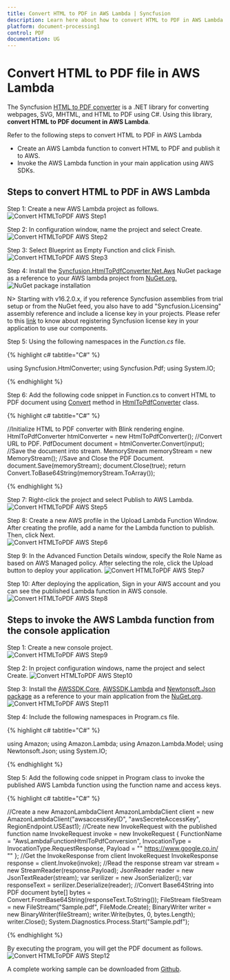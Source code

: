 ```yaml
---
title: Convert HTML to PDF in AWS Lambda | Syncfusion
description: Learn here about how to convert HTML to PDF in AWS Lambda using Syncfusion .NET HTML converter library.
platform: document-processing1
control: PDF
documentation: UG
---
```


# Convert HTML to PDF file in AWS Lambda

The Syncfusion [HTML to PDF converter](https://www.syncfusion.com/document-processing/pdf-framework/net/html-to-pdf) is a .NET library for converting webpages, SVG, MHTML, and HTML to PDF using C#. Using this library, **convert HTML to PDF document in AWS Lambda**.

Refer to the following steps to convert HTML to PDF in AWS Lambda

* Create an AWS Lambda function to convert HTML to PDF and publish it to AWS.
* Invoke the AWS Lambda function in your main application using AWS SDKs.

## Steps to convert HTML to PDF in AWS Lambda

Step 1: Create a new AWS Lambda project as follows.
![Convert HTMLToPDF AWS Step1](htmlconversion_images/AWS1.png)
 
Step 2: In configuration window, name the project and select Create.
![Convert HTMLToPDF AWS Step2](htmlconversion_images/AWS2.png)

Step 3: Select Blueprint as Empty Function and click Finish.
![Convert HTMLToPDF AWS Step3](htmlconversion_images/AWS3.png)

Step 4: Install the [Syncfusion.HtmlToPdfConverter.Net.Aws](https://www.nuget.org/packages/Syncfusion.HtmlToPdfConverter.Net.Aws/) NuGet package as a reference to your AWS lambda project from [NuGet.org.](https://www.nuget.org/)
![NuGet package installation](htmlconversion_images/AWS4.png)

N> Starting with v16.2.0.x, if you reference Syncfusion assemblies from trial setup or from the NuGet feed, you also have to add "Syncfusion.Licensing" assembly reference and include a license key in your projects. Please refer to this [link](https://help.syncfusion.com/common/essential-studio/licensing/overview) to know about registering Syncfusion license key in your application to use our components.

Step 5: Using the following namespaces in the *Function.cs* file.

{% highlight c# tabtitle="C#" %}

using Syncfusion.HtmlConverter;
using Syncfusion.Pdf;
using System.IO;

{% endhighlight %}

Step 6: Add the following code snippet in Function.cs to convert HTML to PDF document using [Convert](https://help.syncfusion.com/cr/document-processing/Syncfusion.HtmlConverter.HtmlToPdfConverter.html#Syncfusion_HtmlConverter_HtmlToPdfConverter_Convert_System_String_) method in [HtmlToPdfConverter](https://help.syncfusion.com/cr/document-processing/Syncfusion.HtmlConverter.HtmlToPdfConverter.html) class.

{% highlight c# tabtitle="C#" %}

//Initialize HTML to PDF converter with Blink rendering engine.
HtmlToPdfConverter htmlConverter = new HtmlToPdfConverter();
//Convert URL to PDF.
PdfDocument document = htmlConverter.Convert(input);
//Save the document into stream.
MemoryStream memoryStream = new MemoryStream();
//Save and Close the PDF Document.
document.Save(memoryStream);
document.Close(true);
return Convert.ToBase64String(memoryStream.ToArray());

{% endhighlight %}

Step 7: Right-click the project and select Publish to AWS Lambda. 
![Convert HTMLToPDF AWS Step5](htmlconversion_images/AWS5.png)

Step 8: Create a new AWS profile in the Upload Lambda Function Window. After creating the profile, add a name for the Lambda function to publish. Then, click Next.   
![Convert HTMLToPDF AWS Step6](htmlconversion_images/AWS6.png)   

Step 9: In the Advanced Function Details window, specify the Role Name as based on AWS Managed policy. After selecting the role, click the Upload button to deploy your application.
![Convert HTMLToPDF AWS Step7](htmlconversion_images/AWS7.png)     

Step 10: After deploying the application, Sign in your AWS account and you can see the published Lambda function in AWS console. 
![Convert HTMLToPDF AWS Step8](htmlconversion_images/AWS8.png)    

## Steps to invoke the AWS Lambda function from the console application

Step 1: Create a new console project.  
![Convert HTMLToPDF AWS Step9](htmlconversion_images/AWS9.png)    

Step 2: In project configuration windows, name the project and select Create.
![Convert HTMLToPDF AWS Step10](htmlconversion_images/AWS10.png)   

Step 3: Install the [AWSSDK.Core](https://www.nuget.org/packages/AWSSDK.Core), [AWSSDK.Lambda](https://www.nuget.org/packages/AWSSDK.Lambda) and [Newtonsoft.Json package](https://www.nuget.org/packages/Newtonsoft.Json/13.0.2-beta3) as a reference to your main application from the [NuGet.org](https://www.nuget.org/).    
![Convert HTMLToPDF AWS Step11](htmlconversion_images/AWS11.png)    
 
Step 4: Include the following namespaces in Program.cs file.

{% highlight c# tabtitle="C#" %}

using Amazon;
using Amazon.Lambda;
using Amazon.Lambda.Model;
using Newtonsoft.Json;
using System.IO;

{% endhighlight %}

Step 5: Add the following code snippet in Program class to invoke the published AWS Lambda function using the function name and access keys.

{% highlight c# tabtitle="C#" %}

//Create a new AmazonLambdaClient
AmazonLambdaClient client = new AmazonLambdaClient("awsaccessKeyID", "awsSecreteAccessKey", RegionEndpoint.USEast1);
//Create new InvokeRequest with the published function name
InvokeRequest invoke = new InvokeRequest
{
    FunctionName = "AwsLambdaFunctionHtmlToPdfConversion",
    InvocationType = InvocationType.RequestResponse,
    Payload = "\" https://www.google.co.in/ \""
};
//Get the InvokeResponse from client InvokeRequest
InvokeResponse response = client.Invoke(invoke);
//Read the response stream
var stream = new StreamReader(response.Payload);
JsonReader reader = new JsonTextReader(stream);
var serilizer = new JsonSerializer();
var responseText = serilizer.Deserialize(reader);
//Convert Base64String into PDF document
byte[] bytes = Convert.FromBase64String(responseText.ToString());
FileStream fileStream = new FileStream("Sample.pdf", FileMode.Create);
BinaryWriter writer = new BinaryWriter(fileStream);
writer.Write(bytes, 0, bytes.Length);
writer.Close();
System.Diagnostics.Process.Start("Sample.pdf");

{% endhighlight %}
 
By executing the program, you will get the PDF document as follows. 
![Convert HTMLToPDF AWS Step12](htmlconversion_images/AWS12.png)  

A complete working sample can be downloaded from [Github](https://github.com/SyncfusionExamples/html-to-pdf-csharp-examples/tree/master/AWS).
